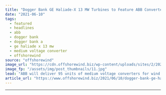 ```yaml
---
title: "Dogger Bank GE Haliade-X 13 MW Turbines to Feature ABB Converters"
date: "2021-06-10"
tags: 
  - featured
  - headlines
  - abb
  - dogger bank
  - dogger bank a
  - ge haliade x 13 mw
  - medium voltage converter
  - offshorewind
source: "offshorewind"
image_url: "https://cdn.offshorewind.biz/wp-content/uploads/sites/2/2021/06/10101502/Dogger-Bank-GE-Haliade-X-13-MW-Turbines-to-Feature-ABB-Converters.jpg"
image_fp: "/assets/img/post_thumbnails/11.jpg"
lead: "ABB will deliver 95 units of medium voltage converters for wind turbines to GE"
article_url: "https://www.offshorewind.biz/2021/06/10/dogger-bank-ge-haliade-x-13-mw-turbines-to-feature-abb-converters/"
---
```


---
